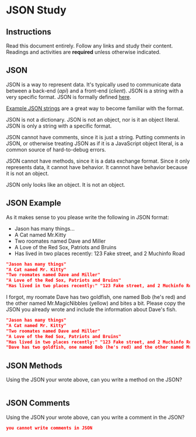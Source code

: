 # JSON Study

## Instructions

Read this document entirely. Follow any links and study their content. Readings
and activities are **required** unless otherwise indicated.

## JSON

JSON is a way to represent data. It's typically used to communicate data between
a back-end (*api*) and a front-end (*client*). JSON is a string with a very
specific format. JSON is formally defined [here](http://www.json.org/).

[Example JSON strings](http://json.org/example.html) are a great way to become
familiar with the format.

JSON is not a dictionary. JSON is not an object, nor is it an object literal.
JSON is only a string with a specific format.

JSON cannot have comments, since it is just a string. Putting comments in JSON,
or otherwise treating JSON as if it is a JavaScript object literal, is a common
source of hard-to-debug errors.

JSON cannot have methods, since it is a data exchange format. Since it only
represents data, it cannot have behavior. It cannnot have behavior because it is
not an object.

JSON only looks like an object. It is not an object.

## JSON Example

As it makes sense to you please write the following in JSON format:

-   Jason has many things...
-   A Cat named Mr.Kitty
-   Two roomates named Dave and Miller
-   A Love of the Red Sox, Patriots and Bruins
-   Has lived in two places recently: 123 Fake street, and 2 Muchinfo Road

```json
"Jason has many things"
"A Cat named Mr. Kitty"
"Two roomates named Dave and Miller"
"A Love of the Red Sox, Patriots and Bruins"
"Has lived in two places recently:" "123 Fake street, and 2 Muchinfo Road"
```

I forgot, my roomate Dave has two goldfish, one named Bob (he's red) and the
other named Mr.MagicNibbles (yellow) and bites a bit. Please copy the JSON you
already wrote and include the information about Dave's fish.

```json
"Jason has many things"
"A Cat named Mr. Kitty"
"Two roomates named Dave and Miller"
"A Love of the Red Sox, Patriots and Bruins"
"Has lived in two places recently:" "123 Fake street, and 2 Muchinfo Road"
"Dave has two goldfish, one named Bob (he's red) and the other named Mr. MagicNibbles (yellow)"
```

## JSON Methods

Using the JSON your wrote above, can you write a method on the JSON?

```json

```

## JSON Comments

Using the JSON your wrote above, can you write a comment in the JSON?

```json
you cannot write comments in JSON 
```
